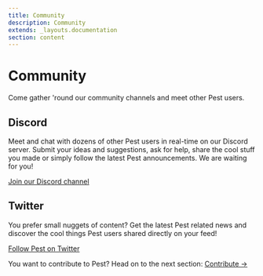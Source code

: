 ```yaml
---
title: Community
description: Community
extends: _layouts.documentation
section: content
---
```


# Community

Come gather 'round our community channels and meet other Pest users.

## Discord

Meet and chat with dozens of other Pest users in real-time on our Discord server. Submit your ideas and suggestions, ask for help, share the cool stuff you made or simply follow the latest Pest announcements. We are waiting for you!

[Join our Discord channel](https://discord.gg/bMAJv82)



## Twitter

You prefer small nuggets of content? Get the latest Pest related news and discover the cool things Pest users shared directly on your feed!

[Follow Pest on Twitter](https://twitter.com/pestphp)


You want to contribute to Pest? Head on to the next section: [Contribute →](/docs/contribute)
